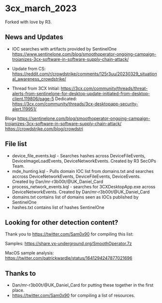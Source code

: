 # 3cx_march_2023

Forked with love by R3.

## News and Updates

- IOC searches with artifacts provided by SentinelOne
https://www.sentinelone.com/blog/smoothoperator-ongoing-campaign-trojanizes-3cx-software-in-software-supply-chain-attack/

- Update from CS:
https://reddit.com/r/crowdstrike/comments/125r3uu/20230329_situational_awareness_crowdstrike/

- Thread from 3CX
Initial: https://3cx.com/community/threads/threat-alerts-from-sentinelone-for-desktop-update-initiated-from-desktop-client.119806/page-5
Dedicated: https://3cx.com/community/threads/3cx-desktopapp-security-alert.119951/

Blogs
https://sentinelone.com/blog/smoothoperator-ongoing-campaign-trojanizes-3cx-software-in-software-supply-chain-attack/
https://crowdstrike.com/blog/crowdstri

## File list

- device_file_events.kql - Searches hashes across DeviceFileEvents, DeviceImageLoadEvents, DeviceNetworkEvents. Created by R3 SecOPs Team.
- mde_hunting.kql - Pulls domain IOC list from domains.txt and searches accross DeviceNetworkEvents, DeviceFileEvents, DeviceEvents. Created by Dan/mr-r3b00t/@UK_Daniel_Card
- process_network_events.kql - searches for 3CXDesktopApp.exe across DeviceNetworkEvents. Created by Dan/mr-r3b00t/@UK_Daniel_Card
- domains.txt contains list of domains seen as IOCs published by SentinelOne
- hashes.txt contains list of hashes SentinelOne

## Looking for other detection content?

Thank you to https://twitter.com/Sam0x90 for compiling this list:

Samples:
https://share.vx-underground.org/SmoothOperator.7z

MacOS sample analysis:
https://twitter.com/patrickwardle/status/1641294247877021696



## Thanks to

- Dan/mr-r3b00t/@UK_Daniel_Card for putting these together in the first place.
- https://twitter.com/Sam0x90 for compiling a list of resources.
